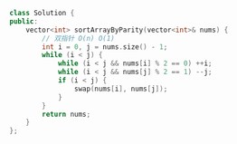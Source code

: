 <!--
 * @Author: yitong 2969413251@qq.com
 * @Date: 2023-02-05 12:06:21
-->
```cpp
class Solution {
public:
    vector<int> sortArrayByParity(vector<int>& nums) {
        // 双指针 O(n) O(1)
        int i = 0, j = nums.size() - 1;
        while (i < j) {
            while (i < j && nums[i] % 2 == 0) ++i;
            while (i < j && nums[j] % 2 == 1) --j;
            if (i < j) {
                swap(nums[i], nums[j]);
            }
        }
        return nums;
    }
};
```